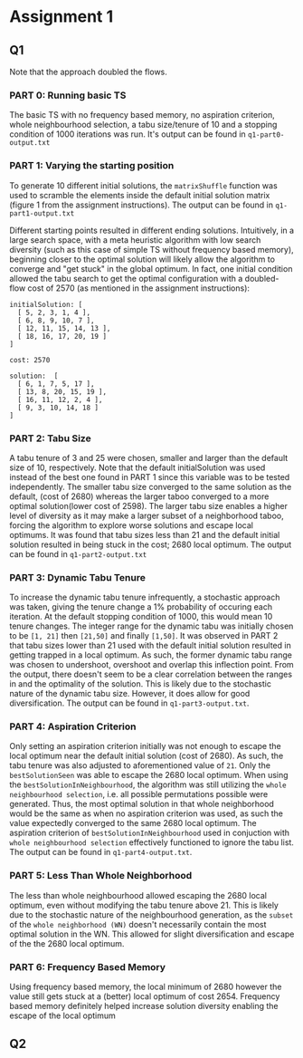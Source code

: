 # Assignment 1

## Q1
Note that the approach doubled the flows.

### PART 0: Running basic TS
The basic TS with no frequency based memory, no aspiration criterion, whole neighbourhood selection, a tabu size/tenure of 10 and a stopping condition of 1000 iterations was run. It's output can be found in `q1-part0-output.txt`

### PART 1: Varying the starting position
To generate 10 different initial solutions, the `matrixShuffle` function was used to scramble the elements inside the default initial solution matrix (figure 1 from the assignment instructions). The output can be found in `q1-part1-output.txt`

Different starting points resulted in different ending solutions. Intuitively, in a large search space, with a meta heuristic algorithm with low search diversity (such as this case of simple TS without frequency based memory), beginning closer to the optimal solution will likely allow the algorithm to converge and "get stuck" in the global optimum. In fact, one initial condition allowed the tabu search to get the optimal configuration with a doubled-flow cost of 2570 (as mentioned in the assignment instructions):

```
initialSolution: [
  [ 5, 2, 3, 1, 4 ],
  [ 6, 8, 9, 10, 7 ],
  [ 12, 11, 15, 14, 13 ],
  [ 18, 16, 17, 20, 19 ]
]

cost: 2570

solution:  [
  [ 6, 1, 7, 5, 17 ],
  [ 13, 8, 20, 15, 19 ],
  [ 16, 11, 12, 2, 4 ],
  [ 9, 3, 10, 14, 18 ]
]
```

### PART 2: Tabu Size
A tabu tenure of 3 and 25 were chosen, smaller and larger than the default size of 10, respectively. Note that the default initialSolution was used instead of the best one found in PART 1 since this variable was to be tested independently.
The smaller tabu size converged to the same solution as the default, (cost of 2680) whereas the larger taboo converged to a more optimal solution(lower cost of 2598). The larger tabu size enables a higher level of diversity as it may make a larger subset of a neighborhood taboo, forcing the algorithm to explore worse solutions and escape local optimums. It was found that tabu sizes less than 21 and the default initial solution resulted in being stuck in the cost; 2680 local optimum. The output can be found in `q1-part2-output.txt`

### PART 3: Dynamic Tabu Tenure
To increase the dynamic tabu tenure infrequently, a stochastic approach was taken, giving the tenure change a 1% probability of occuring each iteration. At the default stopping condition of 1000, this would mean 10 tenure changes. The integer range for the dynamic tabu was initially chosen to be `[1, 21]` then `[21,50]` and finally `[1,50]`. It was observed in PART 2 that tabu sizes lower than 21 used with the default initial solution resulted in getting trapped in a local optimum. As such, the former dynamic tabu range was chosen to undershoot, overshoot and overlap this inflection point. From the output, there doesn't seem to be a clear correlation between the ranges in and the optimality of the solution. This is likely due to the stochastic nature of the dynamic tabu size. However, it does allow for good diversification. The output can be found in `q1-part3-output.txt`.

### PART 4: Aspiration Criterion
Only setting an aspiration criterion initially was not enough to escape the local optimum near the default initial solution (cost of 2680). As such, the tabu tenure was also adjusted to aforementioned value of `21`.
Only the `bestSolutionSeen` was able to escape the 2680 local optimum. When using the `bestSolutionInNeighbourhood`, the algorithm was still utilizing the `whole neighbourhood selection`, i.e. all possible permutations possible were generated. Thus, the most optimal solution in that whole neighborhood would be the same as when no aspiration criterion was used, as such the value expectedly converged to the same 2680 local optimum. The aspiration criterion of `bestSolutionInNeighbourhood` used in conjuction with `whole neighbourhood selection` effectively functioned to ignore the tabu list. The output can be found in `q1-part4-output.txt`.

### PART 5: Less Than Whole Neighborhood
The less than whole neighbourhood allowed escaping the 2680 local optimum, even without modifying the tabu tenure above 21. This is likely due to the stochastic nature of the neighbourhood generation, as the `subset` of the `whole neighborhood (WN)` doesn't necessarily contain the most optimal solution in the WN. This allowed for slight diversification and escape of the the 2680 local optimum.

### PART 6: Frequency Based Memory
Using frequency based memory, the local minimum of 2680 however the value still gets stuck at a (better) local optimum of cost 2654. Frequency based memory definitely helped increase solution diversity enabling the escape of the local optimum

## Q2

